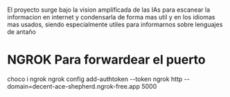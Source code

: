 # 
El proyecto surge bajo la vision amplificada de las IAs para escanear la informacion en internet y condensarla de forma mas util
y en los idiomas mas usados, siendo especialmente utiles para informarnos sobre lenguajes de antaño 

# NGROK Para forwardear el puerto
choco i ngrok
ngrok config add-authtoken --token
ngrok http --domain=decent-ace-shepherd.ngrok-free.app 5000
